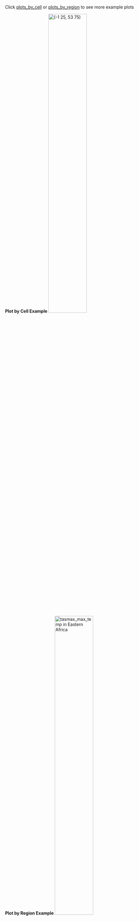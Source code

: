 Click [plots_by_cell](https://github.com/codeananda/geographic_data_analysis/tree/main/5_final_plots/plots_by_cell) or [plots_by_region](https://github.com/codeananda/geographic_data_analysis/tree/main/5_final_plots/plots_by_region) to see more example plots

**Plot by Cell Example**
<img src="https://user-images.githubusercontent.com/51246969/159714402-9627e044-459a-494c-b147-56e0b7b2661b.jpg" alt="(-1 25, 53 75)" style="width: 50%; height: 50%"/>

**Plot by Region Example**
<img src="https://user-images.githubusercontent.com/51246969/159716267-677968c4-cde6-4e01-b743-c26480ba2fb9.png" alt="tasmax_max_temp in Eastern Africa" style="width: 50%; height: 50%"/>
